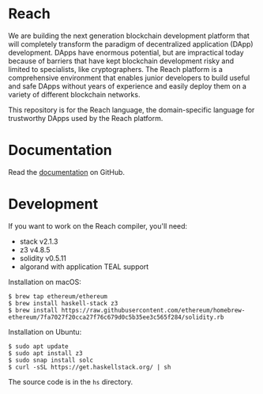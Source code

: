# Reach

We are building the next generation blockchain development platform that will completely transform the paradigm of decentralized application (DApp) development. DApps have enormous potential, but are impractical today because of barriers that have kept blockchain development risky and limited to specialists, like cryptographers. The Reach platform is a comprehensive environment that enables junior developers to build useful and safe DApps without years of experience and easily deploy them on a variety of different blockchain networks.

This repository is for the Reach language, the domain-specific language for trustworthy DApps used by the Reach platform.

# Documentation

Read the
[documentation](https://reach-sh.github.io/reach-lang/index.html) on GitHub. 

# Development

If you want to work on the Reach compiler, you'll need:
- stack v2.1.3
- z3 v4.8.5
- solidity v0.5.11
- algorand with application TEAL support

Installation on macOS:
```
$ brew tap ethereum/ethereum
$ brew install haskell-stack z3
$ brew install https://raw.githubusercontent.com/ethereum/homebrew-ethereum/7fa7027f20cca27f76c679d0c5b35ee3c565f284/solidity.rb
```

Installation on Ubuntu:
```
$ sudo apt update
$ sudo apt install z3
$ sudo snap install solc
$ curl -sSL https://get.haskellstack.org/ | sh
```

The source code is in the `hs` directory.
